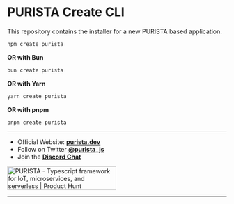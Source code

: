 # PURISTA Create CLI

This repository contains the installer for a new PURISTA based application.

```sh
npm create purista
```

**OR with Bun**

```sh
bun create purista
```

**OR with Yarn**

```sh
yarn create purista
```

**OR with pnpm**

```sh
pnpm create purista
```

---

- Official Website: **[purista.dev](https://purista.dev)**
- Follow on Twitter **[@purista_js](https://twitter.com/purista_js)**
- Join the **[Discord Chat](https://discord.gg/9feaUm3H2v)**

<a href="https://www.producthunt.com/posts/purista?utm_source=badge-featured&utm_medium=badge&utm_souce=badge-purista" target="_blank"><img src="https://api.producthunt.com/widgets/embed-image/v1/featured.svg?post_id=386519&theme=light" alt="PURISTA - Typescript&#0032;framework&#0032;for&#0032;IoT&#0044;&#0032;microservices&#0044;&#0032;and&#0032;serverless | Product Hunt" style="width: 250px; height: 54px;" width="250" height="54" /></a>

---
